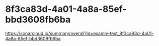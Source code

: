 # 8f3ca83d-4a01-4a8a-85ef-bbd3608fb6ba
https://sonarcloud.io/summary/overall?id=examly-test_8f3ca83d-4a01-4a8a-85ef-bbd3608fb6ba
